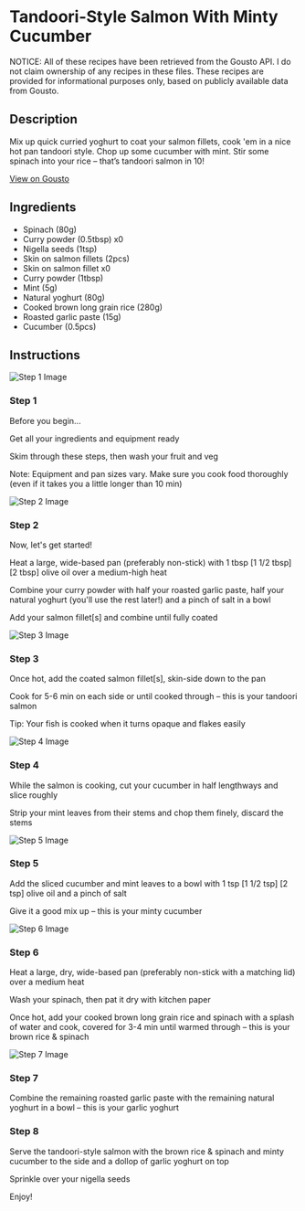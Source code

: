 # Tandoori-Style Salmon With Minty Cucumber

NOTICE: All of these recipes have been retrieved from the Gousto API. I do not claim ownership of any recipes in these files. These recipes are provided for informational purposes only, based on publicly available data from Gousto.

## Description

Mix up quick curried yoghurt to coat your salmon fillets, cook 'em in a nice hot pan tandoori style. Chop up some cucumber with mint. Stir some spinach into your rice – that’s tandoori salmon in 10!

[View on Gousto](https://www.gousto.co.uk/recipes/cookbook/10-min-tandoori-salmon-minty-cucumber)

## Ingredients

- Spinach (80g)
- Curry powder (0.5tbsp) x0
- Nigella seeds (1tsp)
- Skin on salmon fillets (2pcs)
- Skin on salmon fillet x0
- Curry powder (1tbsp)
- Mint (5g)
- Natural yoghurt (80g)
- Cooked brown long grain rice (280g)
- Roasted garlic paste (15g)
- Cucumber (0.5pcs)

## Instructions

![Step 1 Image](https://production-media.gousto.co.uk/cms/recipe-step-image/Step-1-Admin-1622807773574-x200.jpg)

### Step 1

Before you begin...

Get all your ingredients and equipment ready

Skim through these steps, then wash your fruit and veg

Note: Equipment and pan sizes vary. Make sure you cook food thoroughly (even if it takes you a little longer than 10 min)

![Step 2 Image](https://production-media.gousto.co.uk/cms/recipe-step-image/1986.-step-2-x200.jpg)

### Step 2

Now, let's get started!

Heat a large, wide-based pan (preferably non-stick) with 1 tbsp <span class="text-purple">[1 1/2 tbsp]</span> <span class="text-danger">[2 tbsp]</span> olive oil over a medium-high heat

Combine your curry powder with half your roasted garlic paste, half your natural yoghurt (you'll use the rest later!) and a pinch of salt in a bowl

Add your salmon fillet[s] and combine until fully coated

![Step 3 Image](https://production-media.gousto.co.uk/cms/recipe-step-image/1986.-step-3-x200.jpg)

### Step 3

Once hot, add the coated salmon fillet[s], skin-side down to the pan

Cook for 5-6 min on each side or until cooked through – this is your tandoori salmon

Tip: Your fish is cooked when it turns opaque and flakes easily

![Step 4 Image](https://production-media.gousto.co.uk/cms/recipe-step-image/1986.-step-4-x200.jpg)

### Step 4

While the salmon is cooking, cut your cucumber in half lengthways and slice roughly

Strip your mint leaves from their stems and chop them finely, discard the stems

![Step 5 Image](https://production-media.gousto.co.uk/cms/recipe-step-image/1986.-step-5--x200.jpg)

### Step 5

Add the sliced cucumber and mint leaves to a bowl with 1 tsp<span class="text-danger"> <span class="text-purple">[1 1/2 tsp]</span> [2 tsp]</span> olive oil and a pinch of salt

Give it a good mix up – this is your minty cucumber

![Step 6 Image](https://production-media.gousto.co.uk/cms/recipe-step-image/1986.-step-6-x200.jpg)

### Step 6

Heat a large, dry, wide-based pan (preferably non-stick with a matching lid) over a medium heat

Wash your spinach, then pat it dry with kitchen paper

Once hot, add your cooked brown long grain rice and spinach with a splash of water and cook, covered for 3-4 min until warmed through – this is your brown rice & spinach

![Step 7 Image](https://production-media.gousto.co.uk/cms/recipe-step-image/1986.-step-7-x200.jpg)

### Step 7

Combine the remaining roasted garlic paste with the remaining natural yoghurt in a bowl – this is your garlic yoghurt

### Step 8

Serve the tandoori-style salmon with the brown rice & spinach and minty cucumber to the side and a dollop of garlic yoghurt on top

Sprinkle over your nigella seeds

Enjoy!

